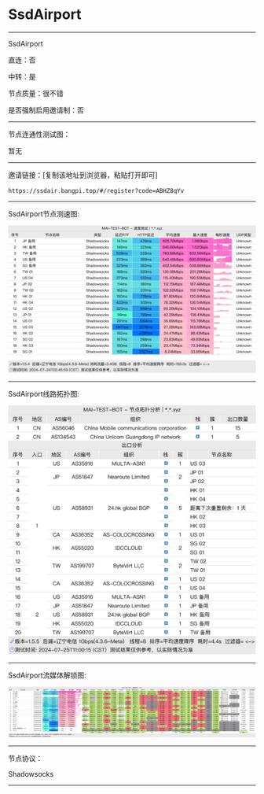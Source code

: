 # SsdAirport

-------------------------

SsdAirport

直连：否

中转：是

节点质量：很不错

是否强制启用邀请制：否

-------------------------

节点连通性测试图：

暂无

-------------------------

邀请链接：[复制该地址到浏览器，粘贴打开即可]

    https://ssdair.bangpi.top/#/register?code=ABHZ8qYv

-------------------------

SsdAirport节点测速图:

![image](/img/47.png)

-------------------------

SsdAirport线路拓扑图:

![image](/img/48.png)

-------------------------

SsdAirport流媒体解锁图:

![image](/img/46.png)

-------------------------

节点协议：

Shadowsocks

-------------------------
